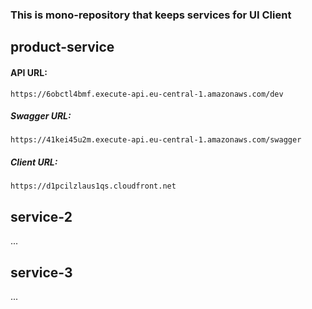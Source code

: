 
### This is mono-repository that keeps services for UI Client

## product-service
#### API URL:      
```https://6obctl4bmf.execute-api.eu-central-1.amazonaws.com/dev```
##### Swagger URL:  
```https://41kei45u2m.execute-api.eu-central-1.amazonaws.com/swagger```

##### Client URL:
```https://d1pcilzlaus1qs.cloudfront.net```

## service-2
...

## service-3
...
